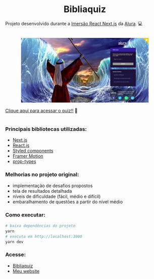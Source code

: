 <div align="center">
<h1>Bibliaquiz</h1>
</div>

Projeto desenvolvido durante a [Imersão React Next.js](https://www.alura.com.br/imersao-react-next-js) da [Alura](https://www.alura.com.br). :computer:

<br>
<div align="center"><img src="./bibliaquiz.png" style="width:80%"></div>

[Clique aqui para acessar o quiz!!](https://bibliaquiz.prscreis.vercel.app) :book:
<br>
<br>

### Principais bibliotecas utilizadas:

- [Next.js](https://nextjs.org/)
- [React.js](https://pt-br.reactjs.org/)
- [Styled components](https://styled-components.com/)
- [Framer Motion](https://framer.com/motion/)
- [prop-types](https://npmjs.com/package/prop-types)

### Melhorias no projeto original:

- implementação de desafios propostos
- tela de resultados detalhada
- níveis de dificuldade (fácil, médio e difícil)
- embaralhamento de questões a partir do nível médio

### Como executar:

```bash
# baixa dependências do projeto
yarn
# executa em http://localhost:3000
yarn dev
```

### Acesse:

- [Bibliaquiz](https://bibliaquiz.prscreis.vercel.app/)
- [Meu website](https://www.pauloreis.dev/)

